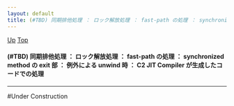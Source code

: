 ```yaml
---
layout: default
title: (#TBD) 同期排他処理 ： ロック解放処理 ： fast-path の処理 ： synchronized method の exit 部 ： 例外による unwind 時 ： C2 JIT Compiler が生成したコードでの処理
---
```

[Up](noA8GKT6vy.html) [Top](../index.html)

#### (#TBD) 同期排他処理 ： ロック解放処理 ： fast-path の処理 ： synchronized method の exit 部 ： 例外による unwind 時 ： C2 JIT Compiler が生成したコードでの処理

--- 
#Under Construction





